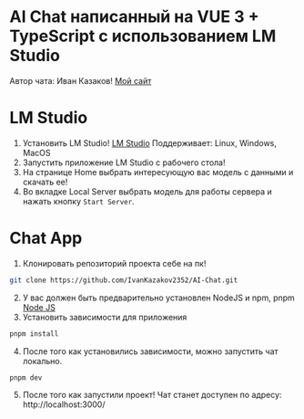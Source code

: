 # AI Chat написанный на VUE 3 + TypeScript с использованием LM Studio

Автор чата: Иван Казаков! <a href="https://ikazakov.com/" target="_blank">Мой сайт</a>

# LM Studio

1) Установить LM Studio! <a href="https://lmstudio.ai/" target="_blank">LM Studio</a> Поддерживает: Linux, Windows, MacOS
2) Запустить приложение LM Studio с рабочего стола!
3) На странице Home выбрать интересующую вас модель с данными и скачать ее!
4) Во вкладке Local Server выбрать модель для работы сервера и нажать кнопку `Start Server`.

# Chat App

1) Клонировать репозиторий проекта себе на пк!
```bash
git clone https://github.com/IvanKazakov2352/AI-Chat.git
```
2) У вас должен быть предварительно установлен NodeJS и npm, pnpm <a href="https://nodejs.org/" target="_blank">Node JS</a>
3) Установить зависимости для приложения
```bash
pnpm install
```
4) После того как установились зависимости, можно запустить чат локально.
```bash
pnpm dev
```
5) После того как запустили проект! Чат станет доступен по адресу: http://localhost:3000/
